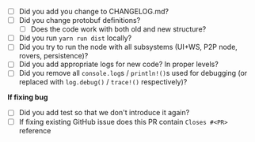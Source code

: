 - [ ] Did you add you change to CHANGELOG.md?
- [ ] Did you change protobuf definitions?
	- [ ] Does the code work with both old and new structure?
- [ ] Did you run `yarn run dist` locally?
- [ ] Did you try to run the node with all subsystems (UI+WS, P2P node, rovers, persistence)?
- [ ] Did you add appropriate logs for new code? In proper levels?
- [ ] Did you remove all `console.log`s / `println!()`s used for debugging (or replaced with `log.debug()` / `trace!()` respectively)?

**If fixing bug**

- [ ] Did you add test so that we don't introduce it again?
- [ ] If fixing existing GitHub issue does this PR contain `Closes #<PR>` reference

